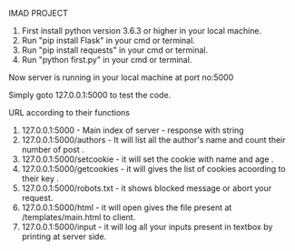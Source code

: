 IMAD PROJECT
1. First install python version 3.6.3 or higher in your local machine.
2. Run "pip install Flask" in your cmd or terminal.
3. Run "pip install requests" in your cmd or terminal.
4. Run "python first.py" in your cmd or terminal.

Now server is running in your local machine at port no:5000

Simply goto 127.0.0.1:5000 to test the code.


URL according to their functions
1. 127.0.0.1:5000 - Main index of server - response with string
2. 127.0.0.1:5000/authors - It will list all the author's name and count their number of post .
3. 127.0.0.1:5000/setcookie - it will set the cookie with name and age .
4. 127.0.0.1:5000/getcookies - it will gives the list of cookies acoording to their key .
5. 127.0.0.1:5000/robots.txt - it shows blocked message or abort your request.
6. 127.0.0.1:5000/html - it will open gives the file present at /templates/main.html to client.
7. 127.0.0.1:5000/input - it will log all your inputs present in textbox by printing at server side.



